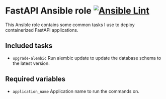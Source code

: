 # FastAPI Ansible role [![Ansible Lint](https://github.com/namelivia/ansible-fastapi/actions/workflows/ansible-lint.yml/badge.svg)](https://github.com/namelivia/ansible-fastapi/actions/workflows/ansible-lint.yml)

This Ansible role contains some common tasks I use to deploy containerized FastAPI applications.

## Included tasks
 - `upgrade-alembic` Run alembic update to update the database schema to the latest version.

## Required variables

 - `application_name` Application name to run the commands on.
